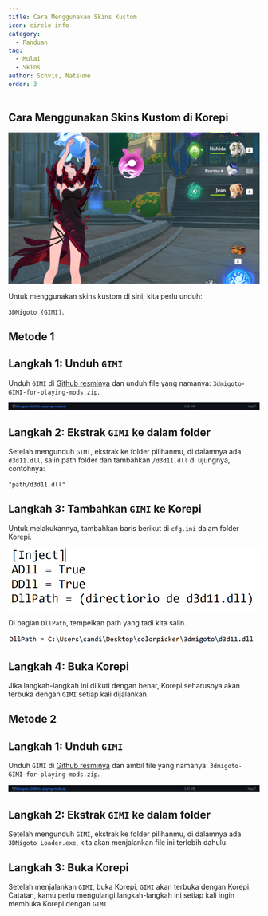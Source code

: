 ```yaml
---
title: Cara Menggunakan Skins Kustom
icon: circle-info
category:
  - Panduan
tag:
  - Mulai
  - Skins
author: Schvis, Natsume
order: 3
---
```


## Cara Menggunakan Skins Kustom di Korepi

![](images/example.png)

Untuk menggunakan skins kustom di sini, kita perlu unduh:

`3DMigoto (GIMI)`.
## Metode 1
## Langkah 1: Unduh `GIMI`

Unduh `GIMI` di [Github resminya](https://github.com/SilentNightSound/GI-Model-Importer/releases/tag/v7.0) dan unduh file yang namanya: `3dmigoto-GIMI-for-playing-mods.zip`.

![](images/3dm-1.png)

## Langkah 2: Ekstrak `GIMI` ke dalam folder

Setelah mengunduh `GIMI`, ekstrak ke folder pilihanmu, di dalamnya ada `d3d11.dll`, salin path folder dan tambahkan `/d3d11.dll` di ujungnya, contohnya:

`"path/d3d11.dll"`

## Langkah 3: Tambahkan `GIMI` ke Korepi

Untuk melakukannya, tambahkan baris berikut di `cfg.ini` dalam folder Korepi.

![](images/3dm-2.png)

Di bagian `DllPath`, tempelkan path yang tadi kita salin.

![](images/3dm-3.png)

## Langkah 4: Buka Korepi

Jika langkah-langkah ini diikuti dengan benar, Korepi seharusnya akan terbuka dengan `GIMI` setiap kali dijalankan.

## Metode 2
## Langkah 1: Unduh `GIMI`

Unduh `GIMI` di [Github resminya](https://github.com/SilentNightSound/GI-Model-Importer/releases/tag/v7.0) dan ambil file yang namanya: `3dmigoto-GIMI-for-playing-mods.zip`.

![](images/3dm-1.png)

## Langkah 2: Ekstrak `GIMI` ke dalam folder

Setelah mengunduh `GIMI`, ekstrak ke folder pilihanmu, di dalamnya ada `3DMigoto Loader.exe`, kita akan menjalankan file ini terlebih dahulu.

## Langkah 3: Buka Korepi

Setelah menjalankan `GIMI`, buka Korepi, `GIMI` akan terbuka dengan Korepi. Catatan, kamu perlu mengulangi langkah-langkah ini setiap kali ingin membuka Korepi dengan `GIMI`.

